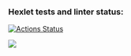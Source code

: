 ### Hexlet tests and linter status:
[![Actions Status](https://github.com/Andrey-Volkovitskiy/python-project-49/workflows/hexlet-check/badge.svg)](https://github.com/Andrey-Volkovitskiy/python-project-49/actions)

<a href="https://codeclimate.com/github/Andrey-Volkovitskiy/python-project-49/maintainability"><img src="https://api.codeclimate.com/v1/badges/b9dac5515a4f57ed4447/maintainability" /></a>
